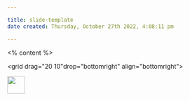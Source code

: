 ```yaml
---

title: slide-template
date created: Thursday, October 27th 2022, 4:08:11 pm

---
```


<!-- .slide style="text-align:left; line-height:1.5em"-->

<grid drag="180 100" style="top:0!important; width:98%!important; text-align:left; margin-left:24px">

<% content %>

</grid>

<grid drag="20 10"drop="bottomright"  align="bottomright">

<img src="https://nik.uni-obuda.hu/wp-content/uploads/2020/09/cropped-nik_inv_edited.png" height="40"/>

</grid>